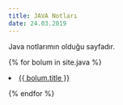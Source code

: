 ```yaml
---
title: JAVA Notları
date: 24.03.2019
---
```


Java notlarımın olduğu sayfadır.


{% for bolum in site.java %}

<li><a href="{{ bolum.url }}">{{ bolum.title }}</a></li>

{% endfor %}
